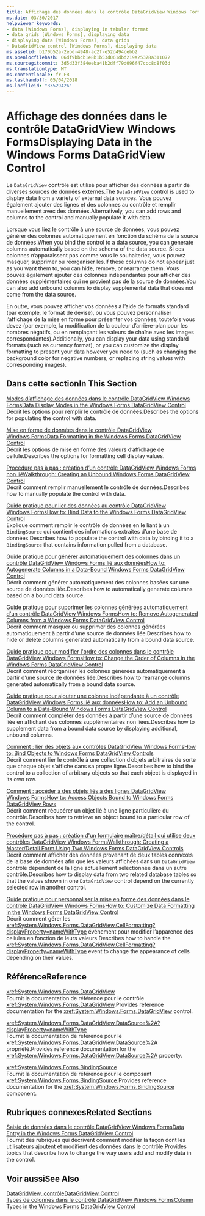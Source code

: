 ```yaml
---
title: Affichage des données dans le contrôle DataGridView Windows Forms
ms.date: 03/30/2017
helpviewer_keywords:
- data [Windows Forms], displaying in tabular format
- data grids [Windows Forms], displaying data
- displaying data [Windows Forms], data grids
- DataGridView control [Windows Forms], displaying data
ms.assetid: b170b52a-2ebd-4948-ac2f-e52d494cebb2
ms.openlocfilehash: 06df9bbcb1e8b1b53d061dbd219a25378a311072
ms.sourcegitcommit: 3d5d33f384eeba41b2dff79d096f47ccc8d8f03d
ms.translationtype: MT
ms.contentlocale: fr-FR
ms.lasthandoff: 05/04/2018
ms.locfileid: "33529426"
---
```

# <a name="displaying-data-in-the-windows-forms-datagridview-control"></a><span data-ttu-id="cd329-102">Affichage des données dans le contrôle DataGridView Windows Forms</span><span class="sxs-lookup"><span data-stu-id="cd329-102">Displaying Data in the Windows Forms DataGridView Control</span></span>
<span data-ttu-id="cd329-103">Le `DataGridView` contrôle est utilisé pour afficher des données à partir de diverses sources de données externes.</span><span class="sxs-lookup"><span data-stu-id="cd329-103">The `DataGridView` control is used to display data from a variety of external data sources.</span></span> <span data-ttu-id="cd329-104">Vous pouvez également ajouter des lignes et des colonnes au contrôle et remplir manuellement avec des données.</span><span class="sxs-lookup"><span data-stu-id="cd329-104">Alternatively, you can add rows and columns to the control and manually populate it with data.</span></span>  
  
 <span data-ttu-id="cd329-105">Lorsque vous liez le contrôle à une source de données, vous pouvez générer des colonnes automatiquement en fonction du schéma de la source de données.</span><span class="sxs-lookup"><span data-stu-id="cd329-105">When you bind the control to a data source, you can generate columns automatically based on the schema of the data source.</span></span> <span data-ttu-id="cd329-106">Si ces colonnes n’apparaissent pas comme vous le souhaiteriez, vous pouvez masquer, supprimer ou réorganiser les.</span><span class="sxs-lookup"><span data-stu-id="cd329-106">If these columns do not appear just as you want them to, you can hide, remove, or rearrange them.</span></span> <span data-ttu-id="cd329-107">Vous pouvez également ajouter des colonnes indépendantes pour afficher des données supplémentaires qui ne provient pas de la source de données.</span><span class="sxs-lookup"><span data-stu-id="cd329-107">You can also add unbound columns to display supplemental data that does not come from the data source.</span></span>  
  
 <span data-ttu-id="cd329-108">En outre, vous pouvez afficher vos données à l’aide de formats standard (par exemple, le format de devise), ou vous pouvez personnaliser l’affichage de la mise en forme pour présenter vos données, toutefois vous devez (par exemple, la modification de la couleur d’arrière-plan pour les nombres négatifs, ou en remplaçant les valeurs de chaîne avec les images correspondantes).</span><span class="sxs-lookup"><span data-stu-id="cd329-108">Additionally, you can display your data using standard formats (such as currency format), or you can customize the display formatting to present your data however you need to (such as changing the background color for negative numbers, or replacing string values with corresponding images).</span></span>  
  
## <a name="in-this-section"></a><span data-ttu-id="cd329-109">Dans cette section</span><span class="sxs-lookup"><span data-stu-id="cd329-109">In This Section</span></span>  
 [<span data-ttu-id="cd329-110">Modes d’affichage des données dans le contrôle DataGridView Windows Forms</span><span class="sxs-lookup"><span data-stu-id="cd329-110">Data Display Modes in the Windows Forms DataGridView Control</span></span>](../../../../docs/framework/winforms/controls/data-display-modes-in-the-windows-forms-datagridview-control.md)  
 <span data-ttu-id="cd329-111">Décrit les options pour remplir le contrôle de données.</span><span class="sxs-lookup"><span data-stu-id="cd329-111">Describes the options for populating the control with data.</span></span>  
  
 [<span data-ttu-id="cd329-112">Mise en forme de données dans le contrôle DataGridView Windows Forms</span><span class="sxs-lookup"><span data-stu-id="cd329-112">Data Formatting in the Windows Forms DataGridView Control</span></span>](../../../../docs/framework/winforms/controls/data-formatting-in-the-windows-forms-datagridview-control.md)  
 <span data-ttu-id="cd329-113">Décrit les options de mise en forme des valeurs d’affichage de cellule.</span><span class="sxs-lookup"><span data-stu-id="cd329-113">Describes the options for formatting cell display values.</span></span>  
  
 [<span data-ttu-id="cd329-114">Procédure pas à pas : création d’un contrôle DataGridView Windows Forms non lié</span><span class="sxs-lookup"><span data-stu-id="cd329-114">Walkthrough: Creating an Unbound Windows Forms DataGridView Control</span></span>](../../../../docs/framework/winforms/controls/walkthrough-creating-an-unbound-windows-forms-datagridview-control.md)  
 <span data-ttu-id="cd329-115">Décrit comment remplir manuellement le contrôle de données.</span><span class="sxs-lookup"><span data-stu-id="cd329-115">Describes how to manually populate the control with data.</span></span>  
  
 [<span data-ttu-id="cd329-116">Guide pratique pour lier des données au contrôle DataGridView Windows Forms</span><span class="sxs-lookup"><span data-stu-id="cd329-116">How to: Bind Data to the Windows Forms DataGridView Control</span></span>](../../../../docs/framework/winforms/controls/how-to-bind-data-to-the-windows-forms-datagridview-control.md)  
 <span data-ttu-id="cd329-117">Explique comment remplir le contrôle de données en le liant à un `BindingSource` qui contient des informations extraites d’une base de données.</span><span class="sxs-lookup"><span data-stu-id="cd329-117">Describes how to populate the control with data by binding it to a `BindingSource` that contains information pulled from a database.</span></span>  
  
 [<span data-ttu-id="cd329-118">Guide pratique pour générer automatiquement des colonnes dans un contrôle DataGridView Windows Forms lié aux données</span><span class="sxs-lookup"><span data-stu-id="cd329-118">How to: Autogenerate Columns in a Data-Bound Windows Forms DataGridView Control</span></span>](../../../../docs/framework/winforms/controls/autogenerate-columns-in-a-data-bound-wf-datagridview-control.md)  
 <span data-ttu-id="cd329-119">Décrit comment générer automatiquement des colonnes basées sur une source de données liée.</span><span class="sxs-lookup"><span data-stu-id="cd329-119">Describes how to automatically generate columns based on a bound data source.</span></span>  
  
 [<span data-ttu-id="cd329-120">Guide pratique pour supprimer les colonnes générées automatiquement d'un contrôle DataGridView Windows Forms</span><span class="sxs-lookup"><span data-stu-id="cd329-120">How to: Remove Autogenerated Columns from a Windows Forms DataGridView Control</span></span>](../../../../docs/framework/winforms/controls/remove-autogenerated-columns-from-a-wf-datagridview-control.md)  
 <span data-ttu-id="cd329-121">Décrit comment masquer ou supprimer des colonnes générées automatiquement à partir d’une source de données liée.</span><span class="sxs-lookup"><span data-stu-id="cd329-121">Describes how to hide or delete columns generated automatically from a bound data source.</span></span>  
  
 [<span data-ttu-id="cd329-122">Guide pratique pour modifier l'ordre des colonnes dans le contrôle DataGridView Windows Forms</span><span class="sxs-lookup"><span data-stu-id="cd329-122">How to: Change the Order of Columns in the Windows Forms DataGridView Control</span></span>](../../../../docs/framework/winforms/controls/how-to-change-the-order-of-columns-in-the-windows-forms-datagridview-control.md)  
 <span data-ttu-id="cd329-123">Décrit comment réorganiser les colonnes générées automatiquement à partir d’une source de données liée.</span><span class="sxs-lookup"><span data-stu-id="cd329-123">Describes how to rearrange columns generated automatically from a bound data source.</span></span>  
  
 [<span data-ttu-id="cd329-124">Guide pratique pour ajouter une colonne indépendante à un contrôle DataGridView Windows Forms lié aux données</span><span class="sxs-lookup"><span data-stu-id="cd329-124">How to: Add an Unbound Column to a Data-Bound Windows Forms DataGridView Control</span></span>](../../../../docs/framework/winforms/controls/unbound-column-to-a-data-bound-datagridview.md)  
 <span data-ttu-id="cd329-125">Décrit comment compléter des données à partir d’une source de données liée en affichant des colonnes supplémentaires non liées.</span><span class="sxs-lookup"><span data-stu-id="cd329-125">Describes how to supplement data from a bound data source by displaying additional, unbound columns.</span></span>  
  
 [<span data-ttu-id="cd329-126">Comment : lier des objets aux contrôles DataGridView Windows Forms</span><span class="sxs-lookup"><span data-stu-id="cd329-126">How to: Bind Objects to Windows Forms DataGridView Controls</span></span>](../../../../docs/framework/winforms/controls/how-to-bind-objects-to-windows-forms-datagridview-controls.md)  
 <span data-ttu-id="cd329-127">Décrit comment lier le contrôle à une collection d’objets arbitraires de sorte que chaque objet s’affiche dans sa propre ligne.</span><span class="sxs-lookup"><span data-stu-id="cd329-127">Describes how to bind the control to a collection of arbitrary objects so that each object is displayed in its own row.</span></span>  
  
 [<span data-ttu-id="cd329-128">Comment : accéder à des objets liés à des lignes DataGridView Windows Forms</span><span class="sxs-lookup"><span data-stu-id="cd329-128">How to: Access Objects Bound to Windows Forms DataGridView Rows</span></span>](../../../../docs/framework/winforms/controls/how-to-access-objects-bound-to-windows-forms-datagridview-rows.md)  
 <span data-ttu-id="cd329-129">Décrit comment récupérer un objet lié à une ligne particulière du contrôle.</span><span class="sxs-lookup"><span data-stu-id="cd329-129">Describes how to retrieve an object bound to a particular row of the control.</span></span>  
  
 [<span data-ttu-id="cd329-130">Procédure pas à pas : création d'un formulaire maître/détail qui utilise deux contrôles DataGridView Windows Forms</span><span class="sxs-lookup"><span data-stu-id="cd329-130">Walkthrough: Creating a Master/Detail Form Using Two Windows Forms DataGridView Controls</span></span>](../../../../docs/framework/winforms/controls/creating-a-master-detail-form-using-two-datagridviews.md)  
 <span data-ttu-id="cd329-131">Décrit comment afficher des données provenant de deux tables connexes de la base de données afin que les valeurs affichées dans un `DataGridView` contrôle dépendent de la ligne actuellement sélectionnée dans un autre contrôle.</span><span class="sxs-lookup"><span data-stu-id="cd329-131">Describes how to display data from two related database tables so that the values shown in one `DataGridView` control depend on the currently selected row in another control.</span></span>  
  
 [<span data-ttu-id="cd329-132">Guide pratique pour personnaliser la mise en forme des données dans le contrôle DataGridView Windows Forms</span><span class="sxs-lookup"><span data-stu-id="cd329-132">How to: Customize Data Formatting in the Windows Forms DataGridView Control</span></span>](../../../../docs/framework/winforms/controls/how-to-customize-data-formatting-in-the-windows-forms-datagridview-control.md)  
 <span data-ttu-id="cd329-133">Décrit comment gérer les <xref:System.Windows.Forms.DataGridView.CellFormatting?displayProperty=nameWithType> événement pour modifier l’apparence des cellules en fonction de leurs valeurs.</span><span class="sxs-lookup"><span data-stu-id="cd329-133">Describes how to handle the <xref:System.Windows.Forms.DataGridView.CellFormatting?displayProperty=nameWithType> event to change the appearance of cells depending on their values.</span></span>  
  
## <a name="reference"></a><span data-ttu-id="cd329-134">Référence</span><span class="sxs-lookup"><span data-stu-id="cd329-134">Reference</span></span>  
 <xref:System.Windows.Forms.DataGridView>  
 <span data-ttu-id="cd329-135">Fournit la documentation de référence pour le contrôle <xref:System.Windows.Forms.DataGridView>.</span><span class="sxs-lookup"><span data-stu-id="cd329-135">Provides reference documentation for the <xref:System.Windows.Forms.DataGridView> control.</span></span>  
  
 <xref:System.Windows.Forms.DataGridView.DataSource%2A?displayProperty=nameWithType>  
 <span data-ttu-id="cd329-136">Fournit la documentation de référence pour le <xref:System.Windows.Forms.DataGridView.DataSource%2A> propriété.</span><span class="sxs-lookup"><span data-stu-id="cd329-136">Provides reference documentation for the <xref:System.Windows.Forms.DataGridView.DataSource%2A> property.</span></span>  
  
 <xref:System.Windows.Forms.BindingSource>  
 <span data-ttu-id="cd329-137">Fournit la documentation de référence pour le composant <xref:System.Windows.Forms.BindingSource>.</span><span class="sxs-lookup"><span data-stu-id="cd329-137">Provides reference documentation for the <xref:System.Windows.Forms.BindingSource> component.</span></span>  
  
## <a name="related-sections"></a><span data-ttu-id="cd329-138">Rubriques connexes</span><span class="sxs-lookup"><span data-stu-id="cd329-138">Related Sections</span></span>  
 [<span data-ttu-id="cd329-139">Saisie de données dans le contrôle DataGridView Windows Forms</span><span class="sxs-lookup"><span data-stu-id="cd329-139">Data Entry in the Windows Forms DataGridView Control</span></span>](../../../../docs/framework/winforms/controls/data-entry-in-the-windows-forms-datagridview-control.md)  
 <span data-ttu-id="cd329-140">Fournit des rubriques qui décrivent comment modifier la façon dont les utilisateurs ajoutent et modifient des données dans le contrôle.</span><span class="sxs-lookup"><span data-stu-id="cd329-140">Provides topics that describe how to change the way users add and modify data in the control.</span></span>  
  
## <a name="see-also"></a><span data-ttu-id="cd329-141">Voir aussi</span><span class="sxs-lookup"><span data-stu-id="cd329-141">See Also</span></span>  
 [<span data-ttu-id="cd329-142">DataGridView, contrôle</span><span class="sxs-lookup"><span data-stu-id="cd329-142">DataGridView Control</span></span>](../../../../docs/framework/winforms/controls/datagridview-control-windows-forms.md)  
 [<span data-ttu-id="cd329-143">Types de colonnes dans le contrôle DataGridView Windows Forms</span><span class="sxs-lookup"><span data-stu-id="cd329-143">Column Types in the Windows Forms DataGridView Control</span></span>](../../../../docs/framework/winforms/controls/column-types-in-the-windows-forms-datagridview-control.md)
